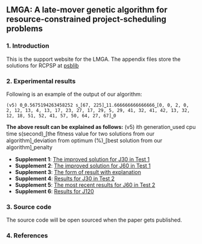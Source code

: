 ## LMGA: A late-mover genetic algorithm for resource-constrained project-scheduling problems

### 1. Introduction
This is the support website for the LMGA. The appendix files store the solutions for RCPSP at [psblib](http://www.om-db.wi.tum.de/psplib/library.html) 


###  2. Experimental results
Following is an example of the output of our algorithm:
```
(v5) 0⎵0.5675194263458252 s⎵[67, 225]⎵11.666666666666666⎵[0, 0, 2, 0, 2, 12, 13, 4, 13, 17, 23, 27, 17, 29, 5, 29, 41, 32, 41, 42, 13, 32, 12, 18, 51, 52, 41, 57, 50, 64, 27, 67]⎵0
```
**The above result can be explained as follows:**
(v5) ith generation⎵used cpu time s(second)⎵[the fitness value for two solutions from our algorithm]⎵deviation from optimum (%)⎵[best solution from our algorithm]⎵penalty


- **Supplement 1**: [The improved solution for J30 in Test 1](experiments/Supplement1.md)
- **Supplement 2**:  [The improved solution for J60 in Test 1](experiments/Supplement2.md)
- **Supplement 3**: [The form of result with explanation](experiments/Supplement3.md)
- **Supplement 4**:  [Results for J30 in Test 2](experiments/Supplement4.md)
- **Supplement 5**:  [The most recent results for J60 in Test 2 ](experiments/Supplement5.md)
- **Supplement 6**:  [Results for J120](experiments/Supplement6.md)



### 3. Source code

The source code will be open sourced when the paper gets published.


### 4. References


